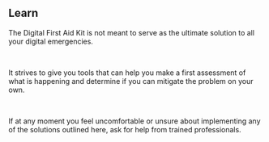 ## Learn
The Digital First Aid Kit is not meant to serve as the ultimate solution to all your digital emergencies. 

<br>

It strives to give you tools that can help you make a first assessment of what is happening and determine if you can mitigate the problem on your own. 

<br>

If at any moment you feel uncomfortable or unsure about implementing any of the solutions outlined here, ask for help from trained professionals.
